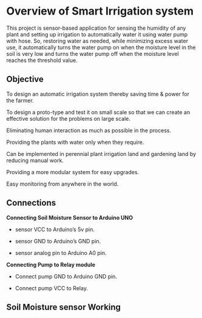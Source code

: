 # Overview of Smart Irrigation system 

This project is sensor-based application for sensing the humidity of any plant and setting up irrigation to automatically water it using water pump with hose. So, restoring water as needed, while minimizing excess water use, it automatically turns the water pump on when the moisture level in the soil is very low and turns the water pump off when the moisture level reaches the threshold value. 


## Objective


To design an automatic irrigation system thereby saving time & power for the farmer.

To design a proto-type and test it on small scale so that we can create an effective solution for the problems on large scale.

Eliminating human interaction as much as possible in the process.

Providing the plants with water only when they require.

Can be implemented in perennial plant irrigation land and gardening land by reducing manual work. 

Providing a more modular system for easy upgrades.

Easy monitoring from anywhere in the world.




## Connections




**Connecting Soil Moisture Sensor to Arduino UNO**

- sensor VCC to Arduino’s 5v pin.

- sensor GND to Arduino’s GND pin.

- sensor analog pin to Arduino A0 pin.



**Connecting Pump to Relay module**

- Connect pump GND to Arduino GND pin.

- Connect pump VCC to Relay.


## Soil Moisture sensor Working

